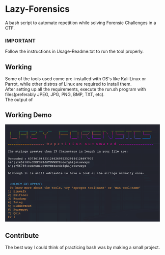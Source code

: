 # Lazy-Forensics
A bash script to automate repetition while solving Forensic Challenges in a CTF.

### IMPORTANT
Follow the instructions in Usage-Readme.txt to run the tool properly. <br>

## Working
Some of the tools used come pre-installed with OS's like Kali Linux or Parrot, while other distros of Linux are required to install them.<br>
After setting up all the requirements, execute the run.sh program with files(preferably JPEG, JPG, PNG, BMP, TXT, etc). <br>
The output of 

## Working Demo
![](WelcomeScreen1.png)

## Contribute
The best way I could think of practicing bash was by making a small project. 
